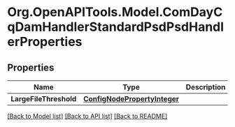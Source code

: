 # Org.OpenAPITools.Model.ComDayCqDamHandlerStandardPsdPsdHandlerProperties
## Properties

Name | Type | Description | Notes
------------ | ------------- | ------------- | -------------
**LargeFileThreshold** | [**ConfigNodePropertyInteger**](ConfigNodePropertyInteger.md) |  | [optional] 

[[Back to Model list]](../README.md#documentation-for-models) [[Back to API list]](../README.md#documentation-for-api-endpoints) [[Back to README]](../README.md)

